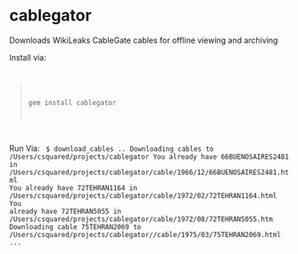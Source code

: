 # cablegator
Downloads WikiLeaks CableGate cables for offline viewing and archiving 

Install via:
<code>
> gem install cablegator
</code>


Run Via:
<code>
$ download_cables ..
Downloading cables to /Users/csquared/projects/cablegator
You already have 66BUENOSAIRES2481 in /Users/csquared/projects/cablegator/cable/1966/12/66BUENOSAIRES2481.html
You already have 72TEHRAN1164 in /Users/csquared/projects/cablegator/cable/1972/02/72TEHRAN1164.html
You already have 72TEHRAN5055 in /Users/csquared/projects/cablegator/cable/1972/08/72TEHRAN5055.htm
Downloading cable 75TEHRAN2069 to /Users/csquared/projects/cablegator//cable/1975/03/75TEHRAN2069.html
...

</code>
